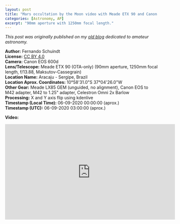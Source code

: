 ```yaml
---
layout: post
title: "Mars occultation by the Moon video with Meade ETX 90 and Canon EOS 600D"
categories: [Astronomy, AP]
excerpt: "90mm aperture with 1250mm focal length."
---
```


*This post was originally published on my [old blog](https://boredprogrammer.postach.io/post/mars-occultation-by-the-moon-video-with-meade-etx-90-and-canon-eos-600d) dedicated to amateur astronomy.*

**Author:** Fernando Schuindt  
**License:** [CC BY 4.0](https://creativecommons.org/licenses/by/4.0/)  
**Camera:** Canon EOS 600d  
**Lens/Telescope:** Meade ETX 90 (OTA-only) (90mm aperture, 1250mm focal length, f/13.88, Maksutov-Cassegrain)  
**Location Name:** Aracaju - Sergipe, Brazil  
**Location Aprox. Coordinates:** 10°58'31.0"S 37°04'26.0"W  
**Other Gear:**  Meade LX85 GEM (unguided, no alignment), Canon EOS to M42 adapter, M42 to 1.25" adapter, Celestron Omni 2x Barlow  
**Processing:** X and Y axis flip using kdenlive  
**Timestamp (Local Time):** 06-09-2020 00:00:00 (aprox.)  
**Timestamp (UTC):** 06-09-2020 03:00:00 (aprox.)  

**Video:**  
<iframe width="560" height="315" src="https://www.youtube.com/embed/AQzmR0Meiy4" frameborder="0" allow="accelerometer; autoplay; clipboard-write; encrypted-media; gyroscope; picture-in-picture" allowfullscreen></iframe>

